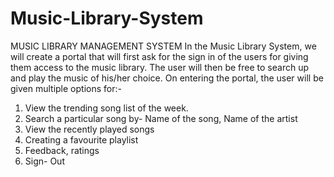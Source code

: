 # Music-Library-System
MUSIC LIBRARY MANAGEMENT SYSTEM
In the Music Library System, we will create a portal that will first ask for the sign in of the users for giving them access to the music library. The user will then be free to search up and play the music of his/her choice. 
On entering the portal, the user will be given multiple options for:-
1. View the trending song list of the week.
2. Search a particular song by- Name of the song, Name of the artist
3. View the recently played songs
4. Creating a favourite playlist
5. Feedback, ratings 
6. Sign- Out

